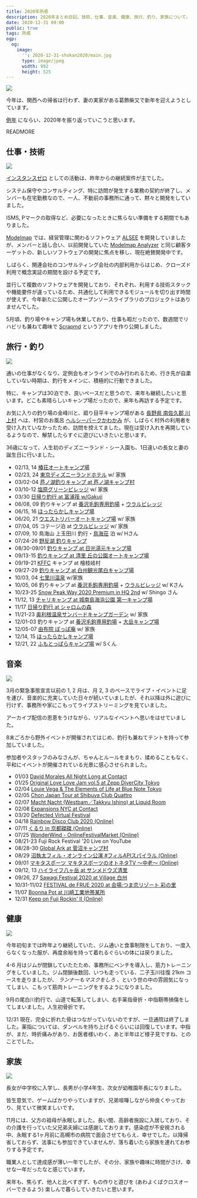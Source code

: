 ```yaml
---
title: 2020年所感
description: 2020年まとめ日記。技術、仕事、音楽、健康、旅行、釣り、家族について。
date: 2020-12-31 09:00
public: true
tags: 所感
ogp:
  og:
    image:
      '': 2020-12-31-shokan2020/main.jpg
      type: image/jpeg
      width: 992
      height: 525
---
```


![](2020-12-31-shokan2020/main.jpg)

今年は、関西への帰省は行わず、妻の実家がある葛飾柴又で新年を迎えようとしています。

[例年](/t/所感/) にならい、2020年を振り返っていこうと思います。

READMORE

## 仕事・技術

![](2020-12-31-shokan2020/fudomae.jpg)

[インスタンスゼロ] としての活動は、昨年からの継続案件が主でした。

システム保守やコンサルティング、特に訪問が発生する業務の契約が終了し、メンバーも在宅勤務なので、一人、不動前の事務所に通って、黙々と開発をしていました。

ISMS, Pマークの取得など、必要になったときに焦らない準備をする期間でもありました。

[Modelmap] では、経営管理に関わるソフトウェア [ALSEE] を開発していましたが、メンバーと話し合い、以前開発していた [Modelmap Analyzer] と同じ顧客ターゲットの、新しいソフトウェアの開発に焦点を移し、現在絶賛開発中です。

しばらく、関連会社のコンサルティング会社の内部利用からはじめ、クローズド利用で概念実証の期間を設ける予定です。

並行して複数のソフトウェアを開発しており、それぞれ、利用する技術スタックや機能要件が違っているため、共通化して利用できるモジュールを切り出す時間が使えず、今年新たに公開したオープンソースライブラリのプロジェクトはありませんでした。

5月頃、釣り場やキャンプ場も休業しており、仕事も暇だったので、数週間でリハビリも兼ねて趣味で [Scrapmd] というアプリを作り公開しました。


## 旅行・釣り

![](2020-12-31-shokan2020/kamitamada.jpg)

通いの仕事がなくなり、定例会もオンラインでのみ行われるため、行き先が自粛していない時期は、釣行をメインに、積極的に行動できました。

特に、キャンプは30泊でき、良いペースだと思うので、来年も継続したいと思います。どこも素晴らしいキャンプ場だったので、来年も再訪する予定です。

お気に入りの釣り場の金峰川と、廻り目平キャンプ場がある [長野県 南佐久郡 川上村](http://www.vill.kawakami.nagano.jp/) へは、村営のお風呂 [ヘルシーパークかわかみ](http://www.vill.kawakami.nagano.jp/www/contents/1001000000003/index.html) が、しばらく村外の利用者を受け入れていなかったため、訪問を控えてました。現在は受け入れを再開しているようなので、解禁したらすぐに遊びにいきたいと思います。

36歳になって、人生初のディズニーランド・シー入園も、1日違いの長女と妻の誕生日に行いました。

- 02/13, 14 [椿荘オートキャンプ場](http://tubakiso.com/)
- 02/23, 24 [東京ディズニーランドホテル](https://www.tokyodisneyresort.jp/hotel/tdh.html) w/ 家族
- 03/02-04 [芦ノ湖釣りキャンプ at 芦ノ湖キャンプ村](https://campmura.com/)
- 03/10-12 [塩原グリーンビレッジ](https://shiobara-gv.net/) w/ 家族
- 03/30 [日帰り釣行 at 富浦筏 w/Gakuji](http://bosotown.com/archives/2473)
- 06/08, 09 釣りキャンプ at [養沢毛鉤専用釣場] + [ウラルビレッジ]
- 06/15, 16 [ほったらかしキャンプ場]
- 06/20, 21 [ウエストリバーオートキャンプ場](http://www.westriver-camp.com/) w/ 家族
- 07/04, 05 コテージ泊 at [ウラルビレッジ] w/ 家族
- 07/09, 10 鳥海山 上玉田川 釣行・[鳥海荘](http://www.chokaiso.jp/) 泊 w/ Hさん
- 07/24-26 [野反湖 釣りキャンプ](https://nozorikocamp.com/)
- 08/30-09/01 [釣りキャンプ at 日光湯元キャンプ場](http://www.nikkoyumoto-vc.com/guide/)
- 09/13-15 [釣りキャンプ at 清里 丘の公園オートキャンプ場](https://www.kiyosato-okanokouen.com/)
- 09/19-21 [KFFC] キャンプ at 檜枝岐村
- 09/27-29 [釣りキャンプ at 白州観光尾白キャンプ場](https://www.yamanashi-kankou.jp/kankou/spot/p2_3173.html)
- 10/03, 04 [七里川温泉](https://shichirigawa-onsen.com/) w/家族
- 10/05, 06 釣りキャンプ at [養沢毛鉤専用釣場] + [ウラルビレッジ] w/ Kさん
- 10/23-25 [Snow Peak Way 2020 Premium in HQ 2nd](https://www.snowpeak.co.jp/event/spwpremium/04_hq/) w/ Shingo さん
- 11/12, 13 [チャリキャンプ at 城南島海浜公園 第一キャンプ場](https://seaside-park.jp/park_jonan/bbq/)
- 11/17 [日帰り釣行 at シャロムの森](http://shalomnet.net/)
- 11/21-23 [奥利根温泉サンバードキャンプガーデン](https://hotel-sunbird.com/campgarden/) w/ 家族
- 12/01-03 釣りキャンプ at [養沢毛鉤専用釣場] + [大岳キャンプ場]
- 12/05-07 [由布院 ぽっぽ庵](https://poppoan.com/) w/ 家族
- 12/14, 15 [ほったらかしキャンプ場]
- 12/21, 22 [ふもとっぱらキャンプ場](https://fumotoppara.net/) w/ Sくん

## 音楽

![](2020-12-31-shokan2020/frue.jpg)

3月の緊急事態宣言以前の 1, 2 月は、月 2, 3 のペースでライブ・イベントに足を運び、音楽的に充実していた日々が続いていましたが、それ以降は外に遊びに行けず、事務所や家にこもってライブストリーミングを見ていました。

アーカイブ配信の恩恵をうけながら、リアルなイベントへ思いをはせていました。

8末ごろから野外イベントが開催されてはじめ、釣行も兼ねてテントを持って参加していました。

参加者やスタッフのみなさんが、ちゃんとルールをまもり、揉めることもなく、平和にイベントが開催されている光景に感心させられました。

- 01/03 [David Morales All Night Long at Contact](https://www.contacttokyo.com/schedule/david-morales-all-night-long/)
- 01/25 [Original Love Love Jam vol.5 at Zepp DiverCity Tokyo](http://originallove.com/news/2020/01/16/2742)
- 02/04 [Louie Vega & The Elements of Life at Blue Note Tokyo](http://www.bluenote.co.jp/jp/artists/louie-vega/)
- 02/05 [Chon Japan Tour at Shibuya Club Quattro](https://www.club-quattro.com/shibuya/schedule/detail.php?id=9837)
- 02/07 [Macht Nacht (Westbam／Takkyu Ishino) at Liquid Room](https://www.liquidroom.net/schedule/westbam_takkyu-ishino_20200207)
- 02/08 [Expansions NYC at Contact](https://www.contacttokyo.com/schedule/expansions-nyc/)
- 03/20 [Defected Virtual Festival](https://defected.com/news/post/defected-virtual-festival)
- 04/18 [Rainbow Disco Club 2020 (Online)](http://www.rainbowdiscoclub.com/)
- 07/11 [くるり in 京都磔磔 (Online)](https://livewire.jp/p/quruli200711)
- 07/25 [WonderWind - OnlineFestivalMarket (Online)](https://wonder-ofm.wixsite.com/website)
- 08/21-23 Fuji Rock Festival '20 Live on YouTube
- 08/28-30 [Global Ark at 菅沼キャンプ村](http://global-ark.net/)
- 08/29 [沼執太フィル・オンライン公演 #フィルAPIスパイラル (Online)](https://www.hasunumaphil.com/fullphony/performance/49/)
- 09/01 [マキタスポーツ マキタスポーツのオトネタTV ～中老～ (Online)](https://columbia.jp/artist-info/makitasports/media/71614.html)
- 09/12, 13 [ハイライフ八ヶ岳 at サンメドウズ清里](https://hi-life.jp)
- 09/26, 27 [Sawagi Festival 2020 at Village 白州](https://sawagifestival.com/)
- 10/31-11/02 [FESTIVAL de FRUE 2020 at 会場:つま恋リゾート 彩の里](http://festivaldefrue.com/)
- 11/07 [Boonna Pot at 川崎工業地帯某所](https://www.residentadvisor.net/events/1427402)
- 12/31 [Keep on Fuji Rockin' Ⅱ (Online)](https://www.fujirockfestival.com/)


## 健康

![](2020-12-31-shokan2020/jigokuboil.jpg)

今年初旬までは昨年より継続していた、ジム通いと食事制限をしており、一度入らなくなった服が、再度余裕を持って着れるぐらいの体には戻りました。

4-6 月はジムが閉鎖していたたため、事務所にベンチを導入し、筋力トレーニングをしていました。ジム閉鎖後数回、いつも走っている、二子玉川往復 21km コースを走りましたが、 _ランナーもマスクをしろ_ 、という世の中の雰囲気になってしまい、こもって筋肉トレーニングをするようになりました。

9月の尾白川釣行で、山道で転落してしまい、右手薬指骨折・中指靭帯損傷をしてしまいました。人生初骨折です。

12/31 現在、完全に折れた骨はつながっていないのですが、一旦通院は終了しました。薬指については、ダンベルを持ち上げるぐらいには回復しています。中指が、まだ、時折痛みがあり、お医者様いわく、あと半年ほど様子見ですね、とのことでした。


## 家族

![](2020-12-31-shokan2020/kids.jpg)

長女が中学校に入学し、長男が小学4年生、次女が幼稚園年長になりました。

皆生意気で、ゲームばかりやっていますが、兄弟喧嘩しながら仲良くやっており、見ていて微笑ましいです。

11月には、父方の祖母が永眠しました。長い間、高齢者施設に入居しており、その介護を行っていた父兄弟夫婦には感謝しております。感染症が不安視される中、永眠する1ヶ月前に高槻市の病院で面会させてもらえ、幸せでした。以降帰省しておらず、法事にも参加できていませんが、落ち着いたら家族を連れてお参りする予定です。

職業人として達成感が薄い一年でしたが、その分、家族や趣味に時間がさけ、幸せな一年だったなと感じています。

来年も、焦らず、他人と比べすぎず、もの作りと遊びを (あわよくばクロスオーバーできるよう) 楽しんで暮らしていきたいと思います。

[大岳キャンプ場]: http://otakecamp.web.fc2.com/
[養沢毛鉤専用釣場]: http://yozawa.jp/
[KFFC]: https://www.angler-s.com/kffc/
[Modelmap Analyzer]: https://analyzer.modelmap.co/
[ALSEE]: https://alseeapp.com/
[Modelmap]: https://modelmap.co/
[インスタンスゼロ]: https://ins0.jp/
[Scrapmd]: /2020/06/17/scrapmd/
[ほったらかしキャンプ場]: https://hottarakashicamp.com/
[ウラルビレッジ]: https://ural-village.com/
